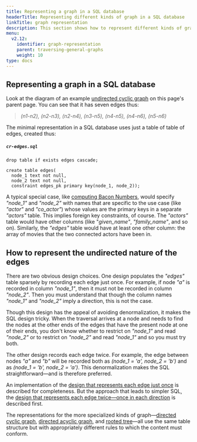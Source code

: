```yaml
---
title: Representing a graph in a SQL database
headerTitle: Representing different kinds of graph in a SQL database
linkTitle: graph representation
description: This section shows how to represent different kinds of graph in a SQL database,
menu:
  v2.12:
    identifier: graph-representation
    parent: traversing-general-graphs
    weight: 10
type: docs
---
```


## Representing a graph in a SQL database

Look at the diagram of an example [undirected cyclic graph](../#undirected-cyclic-graph) on this page's parent page. You can see that it has seven edges thus:

> _(n1-n2), (n2-n3), (n2-n4), (n3-n5), (n4-n5), (n4-n6), (n5-n6)_

The minimal representation in a SQL database uses just a table of table of edges, created thus:

##### `cr-edges.sql`

```plpgsql
drop table if exists edges cascade;

create table edges(
  node_1 text not null,
  node_2 text not null,
  constraint edges_pk primary key(node_1, node_2));
```

A typical special case, like [computing Bacon Numbers](../../bacon-numbers/), would specify _"node_1"_ and _"node_2"_ with names that are specific to the use case (like _"actor"_ and _"co_actor"_) whose values are the primary keys in a separate _"actors"_ table. This implies foreign key constraints, of course. The _"actors"_ table would have other columns (like "_given_name"_, _"family_name"_, and so on). Similarly, the _"edges"_ table would have at least one other column: the array of movies that the two connected actors have been in.

## How to represent the undirected nature of the edges

There are two obvious design choices. One design populates the _"edges"_ table sparsely by recording each edge just once. For example, if node _"a"_ is recorded in column _"node_1"_, then it must not be recorded in column _"node_2"_. Then you must understand that though the column names _"node_1"_ and _"node_2"_ imply a direction, this is not the case.

Though this design has the appeal of avoiding denormalization, it makes the SQL design tricky. When the traversal arrives at a node and needs to find the nodes at the other ends of the edges that have the present node at one of their ends, you don't know whether to restrict on _"node_1"_ and read _"node_2"_ or to restrict on _"node_2"_ and read _"node_1"_ and so you must try both.

The other design records each edge twice. For example, the edge between nodes _"a"_ and _"b"_ will be recorded both as _(node_1 = 'a', node_2 = 'b')_ and as _(node_1 = 'b', node_2 = 'a')_. This denormalization makes the SQL straightforward—and is therefore preferred.

An implementation of the [design that represents each edge just once](../undirected-cyclic-graph/#graph-traversal-using-the-normalized-edges-table-design) is described for completeness. But the approach that leads to simpler SQL, the [design that represents each edge twice—once in each direction](../undirected-cyclic-graph/#graph-traversal-using-the-denormalized-edges-table-design) is described first.

The representations for the more specialized kinds of graph—[directed cyclic graph](../#directed-cyclic-graph), [directed acyclic graph](../#directed-acyclic-graph), and [rooted tree](../#rooted-tree)—all use the same table structure but with appropriately different rules to which the content must conform.

